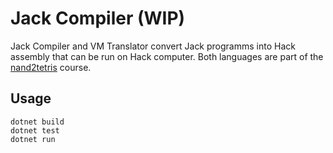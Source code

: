 # Jack Compiler (WIP)

Jack Compiler and VM Translator convert Jack programms into Hack assembly that can be run on Hack computer. Both languages are part of the [nand2tetris](https://www.nand2tetris.org/) course.

## Usage

``` shell
dotnet build
dotnet test
dotnet run
```
